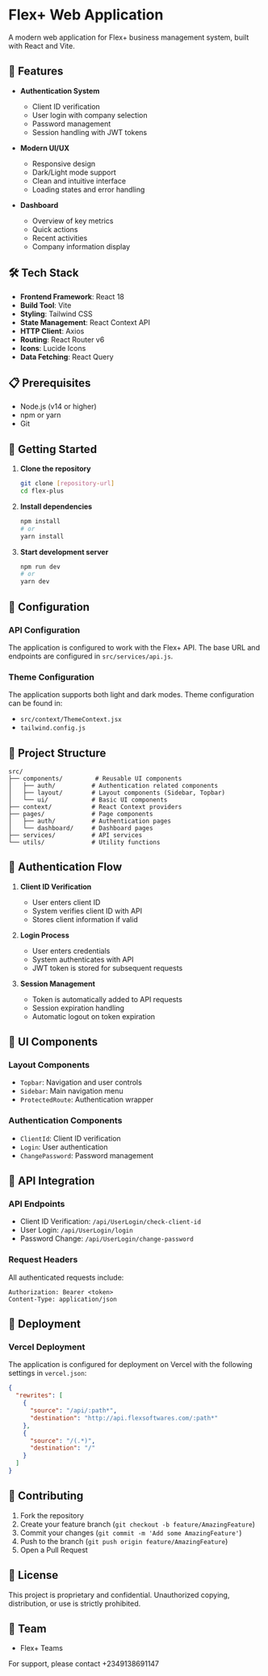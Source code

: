 # Flex+ Web Application

A modern web application for Flex+ business management system, built with React and Vite.

## 🚀 Features

- **Authentication System**

  - Client ID verification
  - User login with company selection
  - Password management
  - Session handling with JWT tokens

- **Modern UI/UX**

  - Responsive design
  - Dark/Light mode support
  - Clean and intuitive interface
  - Loading states and error handling

- **Dashboard**
  - Overview of key metrics
  - Quick actions
  - Recent activities
  - Company information display

## 🛠️ Tech Stack

- **Frontend Framework**: React 18
- **Build Tool**: Vite
- **Styling**: Tailwind CSS
- **State Management**: React Context API
- **HTTP Client**: Axios
- **Routing**: React Router v6
- **Icons**: Lucide Icons
- **Data Fetching**: React Query

## 📋 Prerequisites

- Node.js (v14 or higher)
- npm or yarn
- Git

## 🚀 Getting Started

1. **Clone the repository**

   ```bash
   git clone [repository-url]
   cd flex-plus
   ```

2. **Install dependencies**

   ```bash
   npm install
   # or
   yarn install
   ```



3. **Start development server**
   ```bash
   npm run dev
   # or
   yarn dev
   ```

## 🔧 Configuration

### API Configuration

The application is configured to work with the Flex+ API. The base URL and endpoints are configured in `src/services/api.js`.

### Theme Configuration

The application supports both light and dark modes. Theme configuration can be found in:

- `src/context/ThemeContext.jsx`
- `tailwind.config.js`

## 📁 Project Structure

```
src/
├── components/         # Reusable UI components
│   ├── auth/          # Authentication related components
│   ├── layout/        # Layout components (Sidebar, Topbar)
│   └── ui/            # Basic UI components
├── context/           # React Context providers
├── pages/             # Page components
│   ├── auth/          # Authentication pages
│   └── dashboard/     # Dashboard pages
├── services/          # API services
└── utils/             # Utility functions
```

## 🔐 Authentication Flow

1. **Client ID Verification**

   - User enters client ID
   - System verifies client ID with API
   - Stores client information if valid

2. **Login Process**

   - User enters credentials
   - System authenticates with API
   - JWT token is stored for subsequent requests

3. **Session Management**
   - Token is automatically added to API requests
   - Session expiration handling
   - Automatic logout on token expiration

## 🎨 UI Components

### Layout Components

- `Topbar`: Navigation and user controls
- `Sidebar`: Main navigation menu
- `ProtectedRoute`: Authentication wrapper

### Authentication Components

- `ClientId`: Client ID verification
- `Login`: User authentication
- `ChangePassword`: Password management

## 🔄 API Integration

### API Endpoints

- Client ID Verification: `/api/UserLogin/check-client-id`
- User Login: `/api/UserLogin/login`
- Password Change: `/api/UserLogin/change-password`

### Request Headers

All authenticated requests include:

```
Authorization: Bearer <token>
Content-Type: application/json
```

## 🚀 Deployment

### Vercel Deployment

The application is configured for deployment on Vercel with the following settings in `vercel.json`:

```json
{
  "rewrites": [
    {
      "source": "/api/:path*",
      "destination": "http://api.flexsoftwares.com/:path*"
    },
    {
      "source": "/(.*)",
      "destination": "/"
    }
  ]
}
```

## 🤝 Contributing

1. Fork the repository
2. Create your feature branch (`git checkout -b feature/AmazingFeature`)
3. Commit your changes (`git commit -m 'Add some AmazingFeature'`)
4. Push to the branch (`git push origin feature/AmazingFeature`)
5. Open a Pull Request

## 📝 License

This project is proprietary and confidential. Unauthorized copying, distribution, or use is strictly prohibited.

## 👥 Team

- Flex+ Teams


For support, please contact +2349138691147
